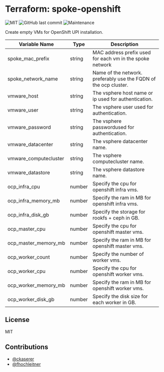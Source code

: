 # Terraform: spoke-openshift

![MIT](https://img.shields.io/badge/license-MIT-brightgreen.svg?style=flat-square)
![GitHub last commit](https://img.shields.io/github/last-commit/gepaplexx/ansible-role-terraform?style=flat-square)
![Maintenance](https://img.shields.io/maintenance/yes/2022?style=flat-square)

Create empty VMs for OpenShift UPI installation.

Variable Name | Type | Description
------------ | ------------- | -------------
spoke_mac_prefix | string | MAC address prefix used for each vm in the spoke network
spoke_network_name | string | Name of the network. preferably use the FQDN of the ocp cluster.
vmware_host | string | The vsphere host name or ip used for authentication.
vmware_user | string | The vsphere user used for authentication.
vmware_password | string | The vsphere passwordused for authentication.
vmware_datacenter | string | The vsphere datacenter name.
vmware_computecluster | string | The vsphere computecluster name.
vmware_datastore | string | The vsphere datastore name.
ocp_infra_cpu | number | Specify the cpu for openshift infra vms.
ocp_infra_memory_mb | number | Specify the ram in MB for openshift infra vms.
ocp_infra_disk_gb | number | Specify the storage for rookfs + ceph in GB.
ocp_master_cpu | number | Specify the cpu for openshift master vms.
ocp_master_memory_mb | number | Specify the ram in MB for openshift master vms.
ocp_worker_count | number | Specify the number of worker vms.
ocp_worker_cpu | number | Specify the cpu for openshift worker vms.
ocp_worker_memory_mb | number | Specify the ram in MB for openshift worker vms.
ocp_worker_disk_gb | number | Specify the disk size for each worker in GB.

## License

MIT

## Contributions

- [@ckaserer](https://github.com/ckaserer)
- [@fhochleitner](https://github.com/fhochleitner)
